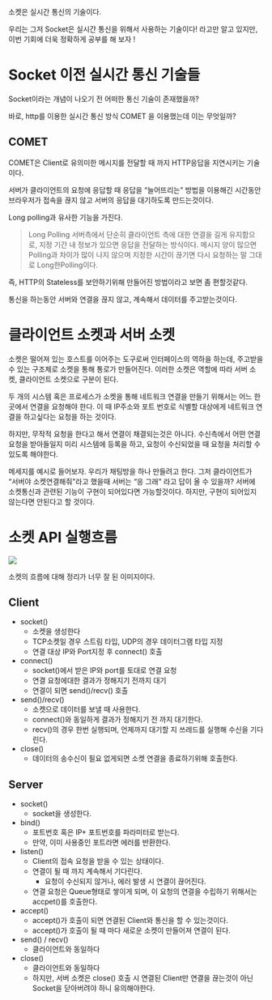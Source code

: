 소켓은 실시간 통신의 기술이다.

우리는 그저 Socket은 실시간 통신을 위해서 사용하는 기술이다! 라고만 알고 있지만, 이번 기회에 더욱 정확하게 공부를 해 보자 !

# Socket 이전 실시간 통신 기술들

Socket이라는 개념이 나오기 전 어떠한 통신 기술이 존재했을까?

바로, http를 이용한 실시간 통신 방식 COMET 을 이용했는데 이는 무엇일까?

## COMET

COMET은 Client로 유의미한 메시지를 전달할 때 까지 HTTP응답을 지연시키는 기술이다.

서버가 클라이언트의 요청에 응답할 때 응답을 “늘어뜨리는" 방법을 이용해긴 시간동안 브라우저가 접속을 끊지 않고 서버의 응답을 대기하도록 만드는것이다.

Long polling과 유사한 기능을 가진다.

>Long Polling
서버측에서 단순히 클라이언트 측에 대한 연결을 길게 유지함으로, 지정 기간 내 정보가 있으면 응답을 전달하는 방식이다. 메시지 양이 많으면 Polling과 차이가 많이 나지 않으며 지정한 시간이 끊기면 다시 요청하는 말 그대로  Long한Polling이다.

즉, HTTP의 Stateless를 보안하기위해 만들어진 방법이라고 보면 좀 편할것같다.

통신을 하는동안 서버와 연결을 끊지 않고, 계속해서 데이터를 주고받는것이다.

# 클라이언트 소켓과 서버 소켓

소켓은 떨어져 있는 호스트를 이어주는 도구로써 인터페이스의 역하을 하는데, 주고받을 수 있는 구조체로 소켓을 통해 통로가 만들어진다. 이러한 소켓은 역할에 따라 서버 소켓, 클라이언트 소켓으로 구분이 된다.

두 개의 시스템 혹은 프로세스가 소켓을 통해 네트워크 연결을 만들기 위해서는 어느 한곳에서 연결을 요청해야 한다. 이 때 IP주소와 포트 번호로 식별할 대상에게 네트워크 연결을 하고싶다는 요청을 하는 것이다.

하지만, 무작적 요청을 한다고 해서 연결이 채결되는것은 아니다. 수신측에서 어떤 연결요청을 받아들일지 미리 시스템에 등록을 하고, 요청이 수신되었을 때 요청을 처리할 수 있도록 해야한다.

메세지를 예시로 들어보자.
우리가 채팅방을 하나 만들려고 한다. 그저 클라이언트가 “서버야 소켓연결해줘"라고 했을때 서버는 “응 그래" 라고 답이 올 수 있을까? 서버에 소켓통신과 관련된 기능이 구현이 되어있다면 가능할것이다. 하지만, 구현이 되어있지 않는다면 안된다고 할 것이다.

# 소켓 API 실행흐름

![](https://velog.velcdn.com/images/vpdls1511/post/b091da74-aa95-46a4-960c-1da093dfb96d/image.png)


소켓의 흐름에 대해 정리가 너무 잘 된 이미지이다.

## Client

- socket()
    - 소켓을 생성한다
    - TCP소켓일 경우 스트림 타입, UDP의 경우 데이터그램 타입 지정
    - 연결 대상 IP와 Port지정 후 connect() 호출
- connect()
    - socket()에서 받은 IP와 port를 토대로 연결 요청
    - 연결 요청에대한 결과가 정해지기 전까지 대기
    - 연결이 되면 send()/recv() 호출
- send()/recv()
    - 소켓으로 데이터를 보낼 때 사용한다.
    - connect()와 동일하게 결과가 정해지기 전 까지 대기한다.
    - recv()의 경우 한번 실행되며, 언제까지 대기할 지 쓰레드를 실행해 수신을 기다린다.
- close()
    - 데이터의 송수신이 필요 없게되면 소켓 연결을 종료하기위해 호출한다.

## Server

- socket()
    - socket을 생성한다.
- bind()
    - 포트번호 혹은 IP+ 포트번호를 파라미터로 받는다.
    - 만약, 이미 사용중인 포트라면 에러를 반환한다.
- listen()
    - Client의 접속 요청을 받을 수 있는 상태이다.
    - 연결이 될 때 까지 계속해서 기다린다.
        - 요청이 수신되지 않거나, 에러 발생 시 연결이 끊어진다.
    - 연결 요청은 Queue형태로 쌓이게 되며, 이 요청의 연결을 수립하기 위해서는 accpet()를 호출한다.
- accept()
    - accept()가 호출이 되면 연결된 Client와 통신을 할 수 있는것이다.
    - accept()가 호출이 될 때 마다 새로운 소켓이 만들어져 연결이 된다.
- send() / recv()
    - 클라이언트와 동일하다
- close()
    - 클라이언트와 동일하다
    - 하지만, 서버 소켓은 close() 호출 시 연결된 Client만 연결을 끊는것이 아닌 Socket을 닫아버려야 하니 유의해야한다.
